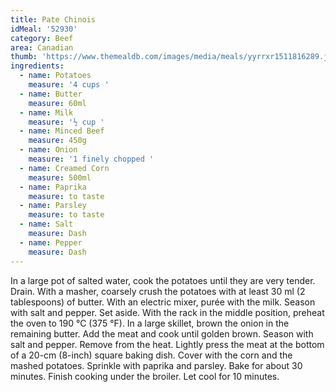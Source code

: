 ```yaml
---
title: Pate Chinois
idMeal: '52930'
category: Beef
area: Canadian
thumb: 'https://www.themealdb.com/images/media/meals/yyrrxr1511816289.jpg'
ingredients:
  - name: Potatoes
    measure: '4 cups '
  - name: Butter
    measure: 60ml
  - name: Milk
    measure: '½ cup '
  - name: Minced Beef
    measure: 450g
  - name: Onion
    measure: '1 finely chopped '
  - name: Creamed Corn
    measure: 500ml
  - name: Paprika
    measure: to taste
  - name: Parsley
    measure: to taste
  - name: Salt
    measure: Dash
  - name: Pepper
    measure: Dash
---
```

In a large pot of salted water, cook the potatoes until they are very tender. Drain.
With a masher, coarsely crush the potatoes with at least 30 ml (2 tablespoons) of butter. With an electric mixer, purée with the milk. Season with salt and pepper. Set aside.
With the rack in the middle position, preheat the oven to 190 °C (375 °F).
In a large skillet, brown the onion in the remaining butter. Add the meat and cook until golden brown. Season with salt and pepper. Remove from the heat.
Lightly press the meat at the bottom of a 20-cm (8-inch) square baking dish. Cover with the corn and the mashed potatoes. Sprinkle with paprika and parsley.
Bake for about 30 minutes. Finish cooking under the broiler. Let cool for 10 minutes.
